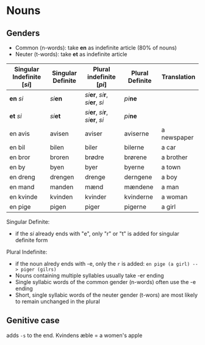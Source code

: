 # Nouns
## Genders
- Common (n-words): take **en** as indefinite article (80% of nouns)
- Neuter (t-words): take **et** as indefinite article


Singular Indefinite [_si_] | Singular Definite | Plural indefinite [_pi_] | Plural Definite| Translation |
--|--|--|--|--|
**en** _si_ | _si_**en**| _si_**er**, _si_**r**, _si_**er**, _si_ | _pi_**ne** | |
**et** _si_ | _si_**et**| _si_**er**, _si_**r**, _si_**er**, _si_ | _pi_**ne** | |
| en avis | avisen | aviser | aviserne  | a newspaper |
| en bil  | bilen | biler | bilerne | a car |
| en bror | broren| brødre | brørene| a brother|
| en by | byen| byer| byerne | a town|
| en dreng | drengen | drenge | derngene | a boy|
| en mand | manden| mænd | mændene| a man|
| en kvinde | kvinden | kvinder | kvinderne | a woman |
| en pige | pigen  | piger  | pigerne   | a girl



Singular Definite: 
- if the _si_ already ends with "e", only "r" or "t" is added for singular definite form

Plural Indefinite:
- if the noun alredy ends with -e, only the `r` is added: `en pige (a girl) --> piger (gilrs)`
- Nouns containing multiple syllables usually take -er ending
- Single syllabic words of the common gender (n-words) often use the -e ending
- Short, single syllabic words of the neuter gender (t-wors) are most likely to remain unchanged in the plural


## Genitive case
adds `-s` to the end.
Kvindens æble = a women's apple


